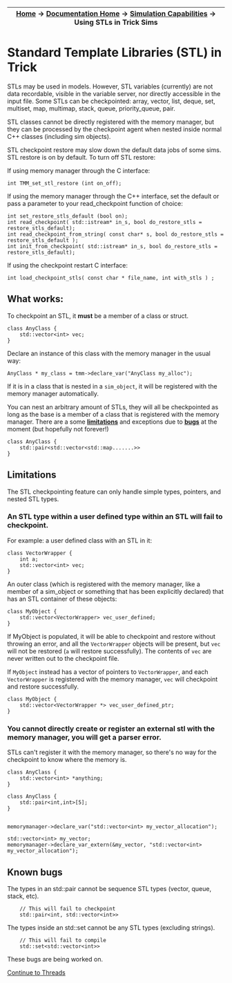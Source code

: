 | [Home](/trick) → [Documentation Home](../Documentation-Home) → [Simulation Capabilities](Simulation-Capabilities) → Using STLs in Trick Sims |
|------------------------------------------------------------------|

# Standard Template Libraries (STL) in Trick

STLs may be used in models. However, STL variables (currently) are not data recordable, visible in the variable server, nor directly accessible in the input file. Some STLs can be checkpointed: array, vector, list, deque, set, multiset, map, multimap, stack, queue, priority_queue, pair.

STL classes cannot be directly registered with the memory manager, but they can be processed by the checkpoint agent when nested inside normal C++ classes (including sim objects). 

STL checkpoint restore may slow down the default data jobs of some sims. STL restore is on by default. To turn off STL restore:

If using memory manager through the C interface:
```
int TMM_set_stl_restore (int on_off);
```

If using the memory manager through the C++ interface, set the default or pass a parameter to your read_checkpoint function of choice:
```
int set_restore_stls_default (bool on);
int read_checkpoint( std::istream* in_s, bool do_restore_stls = restore_stls_default);
int read_checkpoint_from_string( const char* s, bool do_restore_stls = restore_stls_default );
int init_from_checkpoint( std::istream* in_s, bool do_restore_stls = restore_stls_default);
```

If using the checkpoint restart C interface:
```
int load_checkpoint_stls( const char * file_name, int with_stls ) ;
```



## What works:

To checkpoint an STL, it **must** be a member of a class or struct. 
```
class AnyClass {
    std::vector<int> vec;
}
```
Declare an instance of this class with the memory manager in the usual way:
```
AnyClass * my_class = tmm->declare_var("AnyClass my_alloc");
```

If it is in a class that is nested in a `sim_object`, it will be registered with the memory manager automatically.

You can nest an arbitrary amount of STLs, they will all be checkpointed as long as 
the base is a member of a class that is registered with the memory manager. There
are a some [**limitations**](#limitations) and exceptions due to [**bugs**](#known_bugs) at the moment (but hopefully not forever!)

```
class AnyClass {
    std::pair<std::vector<std::map.......>>
}
```

<a id=limitations></a>

## Limitations

The STL checkpointing feature can only handle simple types, pointers, and nested STL types. 

### An STL type within a user defined type within an STL will fail to checkpoint.

For example: a user defined class with an STL in it:
```
class VectorWrapper {
    int a;
    std::vector<int> vec;
}
```

An outer class (which is registered with the memory manager, like a member of a sim_object or something that has been explicitly declared) that has an STL container of these objects:
```
class MyObject {
    std::vector<VectorWrapper> vec_user_defined;
}
```

If MyObject is populated, it will be able to checkpoint and restore without throwing an error, and all the `VectorWrapper` objects will be present, but `vec` will not be restored (`a` will  restore successfully). The contents of `vec` are never written out to the checkpoint file.


If `MyObject` instead has a vector of pointers to `VectorWrapper`, and each `VectorWrapper` is registered with the memory manager, `vec` will checkpoint and restore successfully.
```
class MyObject {
    std::vector<VectorWrapper *> vec_user_defined_ptr;
}
```

### You cannot directly create or register an external stl with the memory manager, you will get a parser error.

STLs can't register it with the memory manager, so there's no way for the checkpoint to know where the memory is.

```
class AnyClass {
    std::vector<int> *anything;
}

class AnyClass {
    std::pair<int,int>[5];
}


memorymanager->declare_var("std::vector<int> my_vector_allocation");

std::vector<int> my_vector;
memorymanager->declare_var_extern(&my_vector, "std::vector<int> my_vector_allocation");

```


<a id=known-bugs></a>

## Known bugs

The types in an std::pair cannot be sequence STL types (vector, queue, stack, etc).
```
    // This will fail to checkpoint
    std::pair<int, std::vector<int>> 
```

The types inside an std::set cannot be any STL types (excluding strings).
```
    // This will fail to compile
    std::set<std::vector<int>> 
```

These bugs are being worked on.

[Continue to Threads](Threads)
